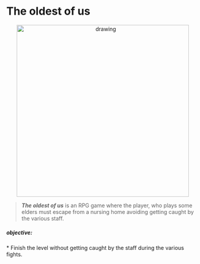 
<h1>The oldest of us</h1> <p align="center">
<p align="center">


<img src="https://i.imgur.com/lvWKNlM.png" alt="drawing" width="450" height="450"/>



 > **_The oldest of us_** is an RPG game where the player, who plays some elders must escape from a nursing home avoiding getting caught by the various staff.
 
<h5>objective:</h5>
*   Finish the level without getting caught by the staff during the various fights.

